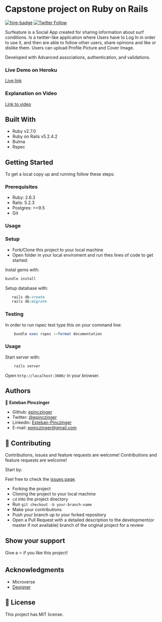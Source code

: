 # Capstone project on Ruby on Rails
[![hire-badge](https://img.shields.io/badge/Consult%20/%20Hire%20Esteban-Click%20to%20Contact-brightgreen)](mailto:consult.epinczinger@gmail.com) [![Twitter Follow](https://img.shields.io/twitter/follow/epinczinger?label=Follow%20epinczinger%20on%20Twitter&style=social)](https://twitter.com/epinczinger)
 
Surfeature is a Social App created for sharing information about surf conditions. Is a twitter-like application where Users have to Log In in order to use it, and then are able to follow other users, share opinions and like or dislike them. Users can upload Profile Picture and Cover Image.

Developed with Advanced associations, authentication, and validations. 

### Live Demo on Heroku

[Live link](https://glacial-lake-79025.herokuapp.com/)

### Explanation on Video

[Link to video](https://www.loom.com/share/eaf60ff125274ef5b3eb93f1b35712d7)

## Built With

- Ruby v2.7.0
- Ruby on Rails v5.2.4.2
- Bulma 
- Rspec


## Getting Started

To get a local copy up and running follow these steps:

### Prerequisites

- Ruby: 2.6.3
- Rails: 5.2.3
- Postgres: >=9.5
- Git

### Usage

### Setup
- Fork/Clone this project to your local machine
- Open folder in your local enviroment and run thes lines of code to get started:

Instal gems with:

```Ruby
bundle install
```

Setup database with:

```Ruby
   rails db:create
   rails db:migrate
```

### Testing

In order to run rspec test type this on your command line:

```Ruby
    bundle exec rspec --format documentation
```

### Usage

Start server with:

```Ruby
    rails server
```

Open `http://localhost:3000/` in your browser.

## Authors

👤 **Esteban Pinczinger** 
    
- Github: [epinczinger](https://github.com/epinczinger)
- Twitter: [@epinczinger](https://twitter.com/epinczinger)
- Linkedin: [Esteban-Pinczinger](https://www.linkedin.com/in/esteban-pinczinger/)
- E-mail: epinczinger@gmail.com


## 🤝 Contributing

Contributions, issues and feature requests are welcome!
Contributions and feature requests are welcome!

Start by:

Feel free to check the [issues page](issues/).
- Forking the project
- Cloning the project to your local machine
- `cd` into the project directory
- Run `git checkout -b your-branch-name`
- Make your contributions
- Push your branch up to your forked repository
- Open a Pull Request with a detailed description to the development(or master if not available) branch of the original project for a review

## Show your support

Give a ⭐️ if you like this project!

## Acknowledgments

- Microverse
- [Designer](https://www.behance.net/gallery/14286087/Twitter-Redesign-of-UI-details)

## 📝 License

​This project has MIT license.
